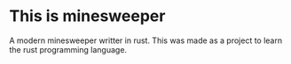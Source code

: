 # This is minesweeper

A modern minesweeper writter in rust.
This was made as a project to learn the rust programming language.